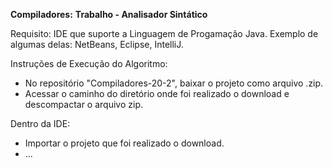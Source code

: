 **Compiladores:**
**Trabalho - Analisador Sintático**

Requisito:
IDE que suporte a Linguagem de Progamação Java. Exemplo de algumas delas: NetBeans, Eclipse, IntelliJ.

Instruções de Execução do Algoritmo:
- No repositório "Compiladores-20-2", baixar o projeto como arquivo .zip.
- Acessar o caminho do diretório onde foi realizado o download e descompactar o arquivo zip. 

Dentro da IDE:
- Importar o projeto que foi realizado o download.
- ...
